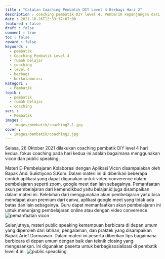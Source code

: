 ```yaml
---
title : "Catatan Coaching Pembatik DIY Level 4 Berbagi Hari 2"
description : coaching pembatik DIY level 4, PembaTIK kepanjangan dari Pembelajaran berbasis TIK, merupakan program Peningkatan Kompetensi TIK guru yang diadakan oleh Pusdatin Kemendikbud. Didalam level 4 ini peserta sudah pada tingkatan berbagi dan berkolaborasi.
date : 2021-10-26T12:33:17+07:00
featured : false
draft : false
comment : true
toc : false
reward : false
keywords : 
  - pembatik
  - Coaching Pembatik Level 4
  - rumah belajar
  - coaching
  - level 4
  - berbagi
  - berkolaborasi
kategori : 
  - Pembatik
topik :
  - pembatik
  - rumah belajar
  - coaching
seri : 
  - Pembatik
images : 
  - images/pembatik/coaching2.1.jpg
cover : 
  - images/pembatik/coaching2.jpg
---
```

Selasa, 26 Oktober 2021 dilakukan coaching pembatik DIY level 4 hari kedua. fokus coaching pada hari kedua ini adalah bagaimana menggunakan vicon dan public speaking.

Materi E-Pembelajaran Kolaborasi dengan Aplikasi Vicon disampaiakan oleh Bapak Andi Sulistiyono S.Kom. Dalam materi ini di diberikan beberapa contoh aplikasi yang dapat digunakan untuk video converence dalam pembelajaran seperti zoom, google meet dan lain sebagainya. Pemanfaatan akun pembelajaran dari kemendikbud yaitu belajar.id juga disampaikan dalam materi ini. Kelebihan dari menggunakan akun pembelajaran yaitu bisa mendapat akun premium dari canva, aplikasi google meet yang tidak ada batas dan lain sebagainya. Guru dapat memanfaatkan akun pembelajaran ini untuk menunjang pembelajaran online atau dengan video converence.
![pemanfaatan vicon](/images/pembatik/coaching2.2.jpg)

Selanjutnya, materi public speaking kemampuan berbicara di depan umum yang diperoleh dari latihan, pengalaman, dan praktek yang disampaikan Bapak Arief Darmawan. Dalam materi ini peserta diberikan tips bagaimana berbicara di depan umum dengan baik dan teknik closing yang mengesankan. Ini digunakan peserta untuk berbagi/sosialisasi di pembatik level 4 ini. 
![public speacking](/images/pembatik/coaching2.3.jpg)
